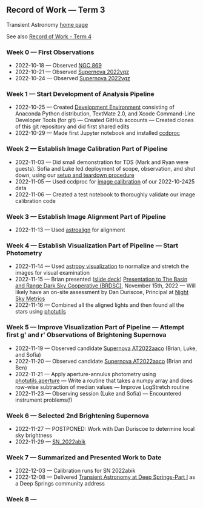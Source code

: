 ## Record of Work &mdash; Term 3

Transient Astronomy [home page](./)

See also [Record of Work - Term 4](./record_of_work-term_4.html)

### Week 0 &mdash; First Observations

* 2022-10-18 &mdash; Observed [NGC 869](./analyses/NGC_869/2022-10-1819-NGC_869/index.html)
* 2022-10-21 &mdash; Observed [Supernova 2022vqz](./analyses/SN_2022vqz/2022-10-2122-SN_2022vqz/index.html)
* 2022-10-24 &mdash; Observed [Supernova 2022vqz](./analyses/SN_2022vqz/2022-10-2425-SN_2022vqz/index.html)

### Week 1 &mdash; Start Development of Analysis Pipeline

* 2022-10-25 &mdash; Created [Development Environment](./software/development_environment.html) consisting of Anaconda Python distribution, TextMate 2.0, and Xcode Command-Line Developer Tools (for git) &mdash; Created GitHub accounts &mdash; Created clones of this git repository and did first shared edits
* 2022-10-29 &mdash; Made first Jupyter notebook and installed [ccdproc](https://ccdproc.readthedocs.io/en/latest/)

### Week 2 &mdash; Establish Image Calibration Part of Pipeline

* 2022-11-03 &mdash; Did small demonstration for TDS (Mark and Ryan were guests). Sofia and Luke led deployment of scope, observation, and shut down, using our [setup and teardown procedure](./equipment/SetupAndTeardownProcedure.pdf)
* 2022-11-05 &mdash; Used ccdproc for [image calibration](./resources/ImageCalibration.pdf) of our 2022-10-2425 data
* 2022-11-06 &mdash; Created a test notebook to thoroughly validate our image calibration code

### Week 3 &mdash; Establish Image Alignment Part of Pipeline

* 2022-11-13 &mdash; Used [astroalign](https://astroalign.quatrope.org/en/latest/) for alignment

### Week 4 &mdash; Establish Visualization Part of Pipeline &mdash; Start Photometry

* 2022-11-14 &mdash; Used [astropy visualization](https://astroalign.quatrope.org/en/latest/) to normalize and stretch the images for visual examination
* 2022-11-15 &mdash; Brian presented ([slide deck](https://brianhill.github.io/resources/2022-11-15-BRDSC.pdf)) [Presentation to The Basin and Range Dark Sky Cooperative (BRDSC)](https://brdarkskies.org/about/), November 15th, 2022 &mdash; Will likely have an on-site assessment by Dan Duriscoe, Principal at [Night Sky Metrics](https://nightskymetrics.com)
* 2022-11-16 &mdash; Combined all the aligned lights and then found all the stars using [photutils](https://photutils.readthedocs.io/en/stable/getting_started.html) 

### Week 5 &mdash; Improve Visualization Part of Pipeline &mdash; Attempt first g' and r' Observations of Brightening Supernova

* 2022-11-19 &mdash; Observed candidate [Supernova AT2022aaco](./analyses/SN_AT2022aaco/2022-11-1920-SN_AT2022aaco/index.html) (Brian, Luke, and Sofia)
* 2022-11-20 &mdash; Observed candidate [Supernova AT2022aaco](./analyses/SN_AT2022aaco/2022-11-2021-SN_AT2022aaco/index.html) (Brian and Ben)
* 2022-11-21 &mdash; Apply aperture-annulus photometry using [photutils.aperture](https://photutils.readthedocs.io/en/stable/aperture.html) &mdash; Write a routine that takes a numpy array and does row-wise subtraction of median values &mdash; Improve LogStretch routine
* 2022-11-23 &mdash; Observing session (Luke and Sofia) &mdash; Encountered instrument problems(!)

### Week 6 &mdash; Selected 2nd Brightening Supernova

* 2022-11-27 &mdash; POSTPONED: Work with Dan Duriscoe to determine local sky brightness
* 2022-11-29 &mdash; [SN_2022abik](./analyses/SN_2022abik/index.html)

### Week 7 &mdash; Summarized and Presented Work to Date

* 2022-12-03 &mdash; Calibration runs for SN 2022abik
* 2022-12-08 &mdash; Delivered [Transient Astronomy at Deep Springs-Part I](./presentations/2022-12-08-TransientAstronomyAtDeepSprings-PartI.pdf) as a Deep Springs community address

### Week 8 &mdash;

